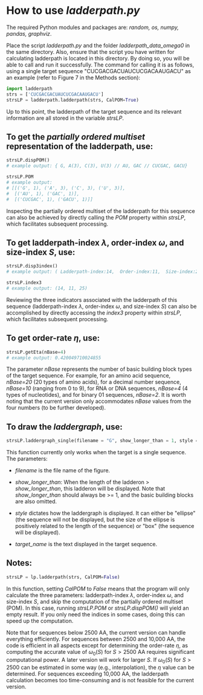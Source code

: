 # How to use *ladderpath.py*
The required Python modules and packages are: *random, os, numpy, pandas, graphviz*.

Place the script *ladderpath.py* and the folder *ladderpath_data_omega0* in the same directory. Also, ensure that the script you have written for calculating ladderpath is located in this directory. By doing so, you will be able to call and run it successfully. The command for calling it is as follows, using a single target sequence "CUCGACGACUAUCUCGACAAUGACU" as an example (refer to Figure 7 in the Methods section):

```python
import ladderpath
strs = ['CUCGACGACUAUCUCGACAAUGACU']
strsLP = ladderpath.ladderpath(strs, CalPOM=True)
```
Up to this point, the ladderpath of the target sequence and its relevant information are all stored in the variable *strsLP*.


## To get the *partially ordered multiset* representation of the ladderpath, use:

```python
strsLP.dispPOM()
# example output: { G, A(3), C(3), U(3) // AU, GAC // CUCGAC, GACU}

strsLP.POM
# example output:
# [[('G', 1), ('A', 3), ('C', 3), ('U', 3)],
#  [('AU', 1), ('GAC', 1)],
#  [('CUCGAC', 1), ('GACU', 1)]]
```

Inspecting the partially ordered multiset of the ladderpath for this sequence can also be achieved by directly calling the *POM* property within *strsLP*, which facilitates subsequent processing.

## To get ladderpath-index $\lambda$, order-index $\omega$, and size-index $S$, use:

```python
strsLP.disp3index()
# example output: ( Ladderpath-index:14,  Order-index:11,  Size-index:25 )

strsLP.index3
# example output: (14, 11, 25)
```

Reviewing the three indicators associated with the ladderpath of this sequence (ladderpath-index $\lambda$, order-index $\omega$, and size-index $S$) can also be accomplished by directly accessing the *index3* property within *strsLP*, which facilitates subsequent processing.

## To get order-rate $\eta$, use:

```python
strsLP.getEta(nBase=4)
# example output: 0.420049710024855
```

The parameter *nBase* represents the number of basic building block types of the target sequence. For example, for an amino acid sequence, *nBase=20* (20 types of amino acids), for a decimal number sequence, *nBase=10* (ranging from 0 to 9), for RNA or DNA sequences, *nBase=4* (4 types of nucleotides), and for binary 01 sequences, *nBase=2*. It is worth noting that the current version only accommodates *nBase* values from the four numbers (to be further developed).

## To draw the *laddergraph*, use:

```python
strsLP.laddergraph_single(filename = "G", show_longer_than = 1, style = "ellipse", target_name = "")
```

This function currently only works when the target is a single sequence. The parameters: 

- *filename* is the file name of the figure.

- *show_longer_than*: When the length of the ladderon > *show_longer_than*, this ladderon will be displayed. Note that *show_longer_than* should always be >= 1, and the basic building blocks are also omitted. 

- *style* dictates how the laddergraph is displayed. It can either be "ellipse" (the sequence will not be displayed, but the size of the ellipse is positively related to the length of the sequence) or "box" (the sequence will be displayed). 

- *target_name* is the text displayed in the target sequence.



## Notes:

```python
strsLP = lp.ladderpath(strs, CalPOM=False)
```

In this function, setting *CalPOM* to *False* means that the program will only calculate the three parameters: ladderpath-index $\lambda$, order-index $\omega$, and size-index $S$, and skip the computation of the partially ordered multiset (POM). In this case, running *strsLP.POM* or *strsLP.dispPOM()* will yield an empty result. If you only need the indices in some cases, doing this can speed up the computation.

Note that for sequences below 2500 AA, the current version can handle everything efficiently. For sequences between 2500 and 10,000 AA, the code is efficient in all aspects except for determining the order-rate $\eta$, as computing the accurate value of $\omega_0(S)$ for $S > 2500$ AA requires significant computational power. A later version will work for larger $S$. If $\omega_0(S)$ for $S > 2500$ can be estimated in some way (e.g., interpolation), the $\eta$ value can be determined. For sequences exceeding 10,000 AA, the ladderpath calculation becomes too time-consuming and is not feasible for the current version.